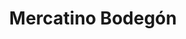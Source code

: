 ---
title: "Mercatino Bodegón"
url: /ciudad-guayana-puerto-ordaz/mercatino-bodegon/
shop: comodidad
---